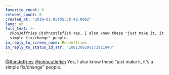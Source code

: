 ```yaml
---
favorite_count: 0
retweet_count: 0
created_at: "2019-01-05T05:38:48.000Z"
lang: en
full_text: >-
  @RonJeffries @johncutlefish Yes, I also know these "just make it, it's a
  simple fix/change" people.
in_reply_to_screen_name: RonJeffries
in_reply_to_status_id_str: "1081308298173911040"
---
```


[@RonJeffries](https://twitter.com/RonJeffries)
[@johncutlefish](https://twitter.com/johncutlefish) Yes, I also know these "just
make it, it's a simple fix/change" people.

